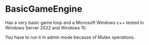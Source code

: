 # BasicGameEngine

Has a very basic game loop and a Microsoft Windows c++ tested in Windows Server 2022 and Windows 10.

You have to run it in admin mode because of Mutex operations.

